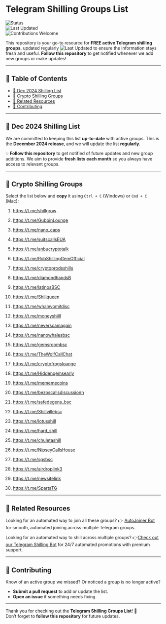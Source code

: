 # Telegram Shilling Groups List

![Status](https://img.shields.io/badge/status-active-brightgreen)  
![Last Updated](https://img.shields.io/badge/last--updated-December%2009,%202024-blue)  
![Contributions Welcome](https://img.shields.io/badge/contributions-welcome-orange)   

This repository is your go-to resource for **FREE active Telegram shilling groups**, updated regularly ![Last Updated](https://img.shields.io/badge/last--updated-December%2009,%202024-blue)   to ensure the information stays fresh and useful. **Follow this repository** to get notified whenever we add new groups or make updates!


---

## 📖 Table of Contents
- [📅 Dec 2024 Shilling List](#-dec-2024-shilling-list)
- [💬 Crypto Shilling Groups](#-crypto-shilling-groups)
- [🔗 Related Resources](#-related-resources)
- [🤝 Contributing](#-contributing)

---

## 📅 Dec 2024 Shilling List  
We are committed to keeping this list **up-to-date** with active groups. This is the **December 2024 release**, and we will update the list **regularly**.  

💡 **Follow this repository** to get notified of future updates and new group additions. We aim to provide **fresh lists each month** so you always have access to relevant groups.

---

## 💬 Crypto Shilling Groups  
Select the list below and **copy** it using `Ctrl + C` (Windows) or `Cmd + C` (Mac):

1. https://t.me/shillgrow  
2. https://t.me/GubbinLounge  
3. https://t.me/nano_caps  
4. https://t.me/suitscallsEUA  
5. https://t.me/anbucryptotalk  
6. https://t.me/RobShillingGemOfficial  
7. https://t.me/cryptoprodsshills  
8. https://t.me/diamondhandsB  
9. https://t.me/latinosBSC  
10. https://t.me/Shillqueen

11. https://t.me/whalevomitdisc  
12. https://t.me/moneyshiill  
13. https://t.me/neverscamagain  
14. https://t.me/nanowhalesbsc  
15. https://t.me/gemsroombsc  
16. https://t.me/TheWolfCallChat  
17. https://t.me/cryptofrogslounge  
18. https://t.me/Hiddengemsearly  
19. https://t.me/mememecoins  
20. https://t.me/bezoscallsdiscussionn  

21. https://t.me/safedegens_bsc  
22. https://t.me/Shillvillebsc  
23. https://t.me/lotusshill  
24. https://t.me/hard_shill  
25. https://t.me/chuletashill  
26. https://t.me/NipseyCallsHouse  
27. https://t.me/sgsbsc  
28. https://t.me/airdroplink3  
29. https://t.me/newsitelink  
30. https://t.me/SpartaTG   



---

## 🔗 Related Resources 
Looking for an automated way to join all these groups?
👉 [AutoJoiner Bot](https://qqshill.com/downloads/telegram-groups-autojoiner/) for smooth, automated joining across multiple Telegram groups.


Looking for an automated way to shill across multiple groups?
👉[Check out our Telegram Shilling Bot](https://github.com/QQSHILL/telegram-shilling-bot-2024) for 24/7 automated promotions with premium support.

---

## 🤝 Contributing  
Know of an active group we missed? Or noticed a group is no longer active?  
- **Submit a pull request** to add or update the list.
- **Open an issue** if something needs fixing.

---

Thank you for checking out the **Telegram Shilling Groups List**! 🚀  
Don’t forget to **follow this repository** for future updates.
